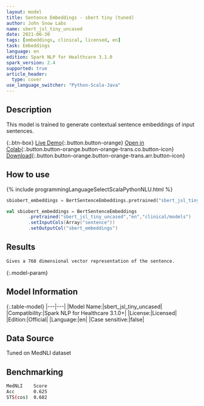 ```yaml
---
layout: model
title: Sentence Embeddings - sbert tiny (tuned)
author: John Snow Labs
name: sbert_jsl_tiny_uncased
date: 2021-06-30
tags: [embeddings, clinical, licensed, en]
task: Embeddings
language: en
edition: Spark NLP for Healthcare 3.1.0
spark_version: 2.4
supported: true
article_header:
  type: cover
use_language_switcher: "Python-Scala-Java"
---
```



## Description


This model is trained to generate contextual sentence embeddings of input sentences.


{:.btn-box}
[Live Demo](https://nlp.johnsnowlabs.com/demo){:.button.button-orange}
[Open in Colab](https://colab.research.google.com/github/JohnSnowLabs/spark-nlp-workshop/blob/master/tutorials/Certification_Trainings/Healthcare/3.Clinical_Entity_Resolvers.ipynb){:.button.button-orange.button-orange-trans.co.button-icon}
[Download](https://s3.amazonaws.com/auxdata.johnsnowlabs.com/clinical/models/sbert_jsl_tiny_uncased_en_3.1.0_2.4_1625050227188.zip){:.button.button-orange.button-orange-trans.arr.button-icon}


## How to use






<div class="tabs-box" markdown="1">
{% include programmingLanguageSelectScalaPythonNLU.html %}

```python
sbiobert_embeddings = BertSentenceEmbeddings.pretrained("sbert_jsl_tiny_uncased","en","clinical/models").setInputCols(["sentence"]).setOutputCol("sbert_embeddings")
```
```scala
val sbiobert_embeddings = BertSentenceEmbeddings
        .pretrained("sbert_jsl_tiny_uncased","en","clinical/models")
        .setInputCols(Array("sentence"))
        .setOutputCol("sbert_embeddings")
```
</div>


## Results


```bash
Gives a 768 dimensional vector representation of the sentence.
```


{:.model-param}
## Model Information


{:.table-model}
|---|---|
|Model Name:|sbert_jsl_tiny_uncased|
|Compatibility:|Spark NLP for Healthcare 3.1.0+|
|License:|Licensed|
|Edition:|Official|
|Language:|en|
|Case sensitive:|false|


## Data Source


Tuned on MedNLI dataset

## Benchmarking

```bash
MedNLI    Score
Acc       0.625
STS(cos)  0.682
```
<!--stackedit_data:
eyJoaXN0b3J5IjpbMTY4Nzc0OTEzNV19
-->